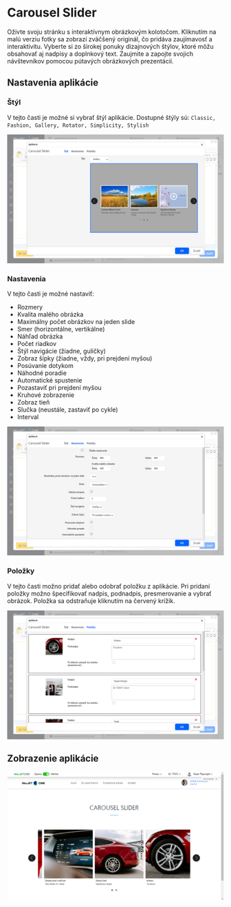 # Carousel Slider

Oživte svoju stránku s interaktívnym obrázkovým kolotočom. Kliknutím na malú verziu fotky sa zobrazí zväčšený originál, čo pridáva zaujímavosť a interaktivitu. Vyberte si zo širokej ponuky dizajnových štýlov, ktoré môžu obsahovať aj nadpisy a doplnkový text. Zaujmite a zapojte svojich návštevníkov pomocou pútavých obrázkových prezentácií.

## Nastavenia aplikácie

### Štýl

V tejto časti je možné si vybrať štýl aplikácie.
Dostupné štýly sú: `Classic, Fashion, Gallery, Rotator, Simplicity, Stylish`

![](editor-style.png)

### Nastavenia

V tejto časti je možné nastaviť:
- Rozmery
- Kvalita malého obrázka
- Maximálny počet obrázkov na jeden slide
- Smer (horizontálne, vertikálne)
- Náhľad obrázka
- Počet riadkov
- Štýl navigácie (žiadne, guličky)
- Zobraz šípky (žiadne, vždy, pri prejdení myšou)
- Posúvanie dotykom
- Náhodné poradie
- Automatické spustenie
- Pozastaviť pri prejdení myšou
- Kruhové zobrazenie
- Zobraz tieň
- Slučka (neustále, zastaviť po cykle)
- Interval

![](editor-settings.png)

### Položky

V tejto časti možno pridať alebo odobrať položku z aplikácie.
Pri pridaní položky možno špecifikovať nadpis, podnadpis, presmerovanie a vybrať obrázok.
Položka sa odstraňuje kliknutím na červený krížik.

![](editor-items.png)

## Zobrazenie aplikácie

![](carousel.png)

